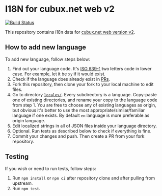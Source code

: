 # I18N for cubux.net web v2

[![Build Status](https://travis-ci.com/cubux-net/web-v2-i18n.svg)](https://travis-ci.com/github/cubux-net/web-v2-i18n)

This repository contains i18n data for [cubux.net web version v2][web-v2].

## How to add new language

To add new language, follow steps below:

1.  Find out your language code. It's [ISO 639-1][iso-639-1] two letters code in
    lower case. For example, let it be `xy` if it would exist.
2.  Check if the language does already exist in [PRs][repo-pr].
3.  Fork this repository, then clone your fork to your local machine to edit
    files.
4.  Go to directory [`locales/`](./locales). Every subdirectory is a language.
    Copy-paste one of existing directories, and rename your copy to the language
    code from step 1. You are free to choose any of existing languages as
    origin, but obvious it's better to use the most appropriate/similar/familiar
    language if one exists. By default `en` language is more preferable as
    origin language.
5.  Edit localized strings in all of JSON files inside your language directory.
6.  Optional. Run tests as described below to check if everything is fine.
7.  Commit your changes and push. Then create a PR from your fork repository.

## Testing

If you wish or need to run tests, follow steps:

1.  Run `npm install` or `npm ci` after repository clone and after pulling from
    upstream.
2.  Run `npm test`.

[iso-639-1]: https://en.wikipedia.org/wiki/List_of_ISO_639-1_codes
[repo-pr]: https://github.com/cubux-net/web-v2-i18n/pulls
[web-v2]: https://new.cubux.net
